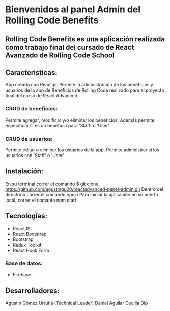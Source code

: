 # Bienvenidos al panel Admin del Rolling Code Benefits

## Rolling Code Benefits es una aplicación realizada como trabajo final del cursado de React Avanzado de Rolling Code School

## Caracteristicas:
App creada con React.js. Permite la administración de los beneficios y usuarios de la app de Beneficios de Rolling Code realizado para el proyecto final del curso de React Advanced.

### CRUD de beneficios:
Permite agregar, modificar y/o eliminar los beneficios. Además permite especificar si es un beneficio para 'Staff' o 'User'.

### CRUD de usuarios:
Permite editar o eliminar los usuarios de la app. Permite administrar si los usuarios son 'Staff' o 'User'.

## Instalación:
En su terminal correr el comando $ git clone https://github.com/agustingu20/reactadvanced-panel-admin.git
Dentro del directorio correr el comando npm i 
Para iniciar la aplicación en su puerto local, correr el comanto npm start.

## Tecnologías:
- ReactJS
- React Bootstrap
- Bootstrap
- Redux Toolkit
- React Hook Form
### Base de datos:
- Firebase

## Desarrolladores:
Agustin Gómez Urrutia (Technical Leader)
Daniel Aguilar
Cecilia Dip


